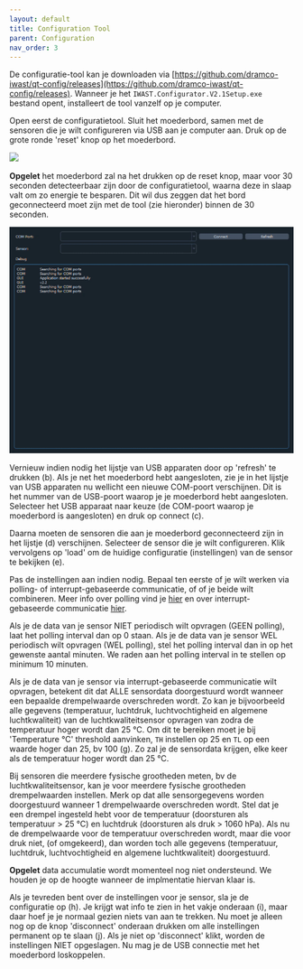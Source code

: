 ```yaml
---
layout: default
title: Configuration Tool
parent: Configuration
nav_order: 3
---
```


De configuratie-tool kan je downloaden via [https://github.com/dramco-iwast/qt-config/releases](https://github.com/dramco-iwast/qt-config/releases). 
Wanneer je het `IWAST.Configurator.V2.1Setup.exe` bestand opent, installeert de tool vanzelf op je computer.

Open eerst de configuratietool. Sluit het moederbord, samen met de sensoren die je wilt configureren via USB aan je computer aan. 
Druk op de grote ronde 'reset' knop op het moederbord. 

![](../assets/images/attach-sensors-config.gif)

**Opgelet** het moederbord zal na het drukken op de reset knop, maar voor 30 seconden detecteerbaar zijn door de configuratietool, waarna deze in slaap valt om zo energie te besparen. Dit wil dus zeggen dat het bord geconnecteerd moet zijn met de tool (zie hieronder) binnen de 30 seconden.

<!-- Hieronder zie je een screenshot van de configuratie-tool. Voer de aangeduide stappen in volgorde uit ((a) tot (u)). -->

<!-- ![](../assets/images/config-tool-fig.png)

De aangesloten USB apparaten zie je rechtsboven (a). -->


![](../assets/images/setup-config.gif)


Vernieuw indien nodig het lijstje van USB apparaten door op 'refresh' te drukken (b).
Als je net het moederbord hebt aangesloten, zie je in het lijstje van USB apparaten nu wellicht een nieuwe COM-poort verschijnen. 
Dit is het nummer van de USB-poort waarop je je moederbord hebt aangesloten.
Selecteer het USB apparaat naar keuze (de COM-poort waarop je moederbord is aangesloten) en druk op connect (c).

Daarna moeten de sensoren die aan je moederbord geconnecteerd zijn in het lijstje (d) verschijnen. 
Selecteer de sensor die je wilt configureren. 
Klik vervolgens op 'load' om de huidige configuratie (instellingen) van de sensor te bekijken (e).

Pas de instellingen aan indien nodig. 
Bepaal ten eerste of je wilt werken via polling- of interrupt-gebaseerde communicatie, of of  je beide wilt combineren.
Meer info over polling vind je [hier](what-is-polling.html) en over interrupt-gebaseerde communicatie [hier](what-are-thresholds).

Als je de data van je sensor NIET periodisch wilt opvragen (GEEN polling), laat het polling interval dan op 0 staan.
Als je de data van je sensor WEL periodisch wilt opvragen (WEL polling), stel het polling interval dan in op het gewenste aantal minuten.
We raden aan het polling interval in te stellen op minimum 10 minuten.

Als je de data van je sensor via interrupt-gebaseerde communicatie wilt opvragen, betekent dit dat ALLE sensordata doorgestuurd wordt wanneer een bepaalde drempelwaarde overschreden wordt.
Zo kan je bijvoorbeeld alle gegevens (temperatuur, luchtdruk, luchtvochtigheid en algemene luchtkwaliteit) van de luchtkwaliteitsensor opvragen van zodra de temperatuur hoger wordt dan 25 &deg;C.
Om dit te bereiken moet je bij 'Temperature &deg;C' threshold aanvinken, `TH` instellen op 25 en `TL` op een waarde hoger dan 25, bv 100 (g). 
Zo zal je de sensordata krijgen, elke keer als de temperatuur hoger wordt dan 25 &deg;C.

Bij sensoren die meerdere fysische grootheden meten, bv de luchtkwaliteitsensor, kan je voor meerdere fysische grootheden drempelwaarden instellen.
Merk op dat alle sensorgegevens worden doorgestuurd wanneer 1 drempelwaarde overschreden wordt. 
Stel dat je een drempel ingesteld hebt voor de temperatuur (doorsturen als temperatuur > 25 &deg;C) en luchtdruk (doorsturen als druk > 1060 hPa).
Als nu de drempelwaarde voor de temperatuur overschreden wordt, maar die voor druk niet, (of omgekeerd), dan worden toch alle gegevens (temperatuur, luchtdruk, luchtvochtigheid en algemene luchtkwaliteit) doorgestuurd.

**Opgelet** data accumulatie wordt momenteel nog niet ondersteund. We houden je op de hoogte wanneer de implmentatie hiervan klaar is.
<!-- Het is aan te raden om gebruik te maken van data accumulatie (k). De data wordt hierbij gebufferd aan de zender en er wordt slechts een bericht uitgestuurd wanneer genoeg data verzameld is. Het systeem wordt hierdoor stabieler en verbruikt minder energie. Het kan hierdoor wel langer duren alvorens de eerste data toekomt in het online platform. -->

Als je tevreden bent over de instellingen voor je sensor, sla je de configuratie op (h). 
Je krijgt wat info te zien in het vakje onderaan (i), maar daar hoef je je normaal gezien niets van aan te trekken.
Nu moet je alleen nog op de knop 'disconnect' onderaan drukken om alle instellingen permanent op te slaan (j).
Als je niet op 'disconnect' klikt, worden de instellingen NIET opgeslagen.
Nu mag je de USB connectie met het moederbord loskoppelen.


<!-- Door op `Power Report` (l) te klikken verkrijg je een gedetailleerd overzicht van het vermogenverbruik van de sensor. De huidige configuratie wordt weergegeven (m). Je kan het aantal verwachte events boven en onder de thresholds instellen (n) alsook de draadloze communicatie instellingen (o). Aan de hand van de aangesloten sensoren en deze instellingen wordt het gemiddeld vermogenverbruik (p) berekend alsook de geschatte autonomie (q). (r) en (t) geven een meer gedetailleerd overzicht van het verbruik. Deze energievoorspellingen kunnen ook geëxporteerd worden naar een PDF (s). Sluit tenslotte dit venster (u). -->

